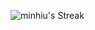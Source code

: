 ![minhiu's Streak](https://github-readme-streak-stats.herokuapp.com/?user=minhiu&theme=tokyonight&hide_border=true)

